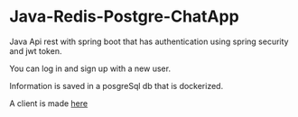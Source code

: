 # Java-Redis-Postgre-ChatApp

Java Api rest with spring boot that has authentication using spring security and jwt token.

You can log in and sign up with a new user.

Information is saved in a posgreSql db that is dockerized.

A client is made [here](https://github.com/FerRomMu/React-ChatApp-Front)
